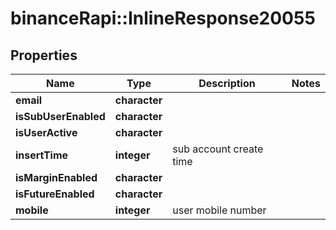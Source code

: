 # binanceRapi::InlineResponse20055


## Properties
Name | Type | Description | Notes
------------ | ------------- | ------------- | -------------
**email** | **character** |  | 
**isSubUserEnabled** | **character** |  | 
**isUserActive** | **character** |  | 
**insertTime** | **integer** | sub account create time | 
**isMarginEnabled** | **character** |  | 
**isFutureEnabled** | **character** |  | 
**mobile** | **integer** | user mobile number | 


